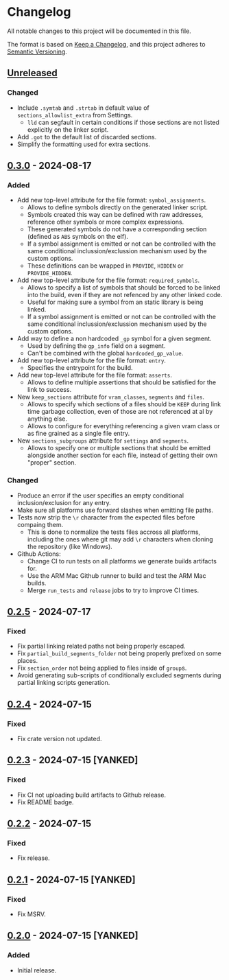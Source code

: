 # Changelog

All notable changes to this project will be documented in this file.

The format is based on [Keep a Changelog](https://keepachangelog.com/en/1.1.0/),
and this project adheres to [Semantic Versioning](https://semver.org/spec/v2.0.0.html).

## [Unreleased]

### Changed

- Include `.symtab` and `.strtab` in default value of `sections_allowlist_extra`
  from Settings.
  - `lld` can segfault in certain conditions if those sections are not listed
    explicitly on the linker script.
- Add `.got` to the default list of discarded sections.
- Simplify the formatting used for extra sections.

## [0.3.0] - 2024-08-17

### Added

- Add new top-level attribute for the file format: `symbol_assignments`.
  - Allows to define symbols directly on the generated linker script.
  - Symbols created this way can be defined with raw addresses, reference other
    symbols or more complex expressions.
  - These generated symbols do not have a corresponding section (defined as
    `ABS` symbols on the elf).
  - If a symbol assignment is emitted or not can be controlled with the same
    conditional inclussion/exclussion mechanism used by the custom options.
  - These definitions can be wrapped in `PROVIDE`, `HIDDEN` or `PROVIDE_HIDDEN`.
- Add new top-level attribute for the file format: `required_symbols`.
  - Allows to specify a list of symbols that should be forced to be linked into
    the build, even if they are not refenced by any other linked code.
  - Useful for making sure a symbol from an static library is being linked.
  - If a symbol assignment is emitted or not can be controlled with the same
    conditional inclussion/exclussion mechanism used by the custom options.
- Add way to define a non hardcoded `_gp` symbol for a given segment.
  - Used by defining the `gp_info` field on a segment.
  - Can't be combined with the global `hardcoded_gp_value`.
- Add new top-level attribute for the file format: `entry`.
  - Specifies the entrypoint for the build.
- Add new top-level attribute for the file format: `asserts`.
  - Allows to define multiple assertions that should be satisfied for the link
    to success.
- New `keep_sections` attribute for `vram_classes`, `segments` and `files`.
  - Allows to specify which sections of a files should be `KEEP` during link
    time garbage collection, even of those are not referenced at al by anything
    else.
  - Allows to configure for everything referencing a given vram class or as
    fine grained as a single file entry.
- New `sections_subgroups` attribute for `settings` and `segments`.
  - Allows to specify one or multiple sections that should be emitted alongside
    another section for each file, instead of getting their own "proper"
    section.

### Changed

- Produce an error if the user specifies an empty conditional
  inclusion/exclusion for any entry.
- Make sure all platforms use forward slashes when emitting file paths.
- Tests now strip the `\r` character from the expected files before compaing
  them.
  - This is done to normalize the tests files accross all platforms, including
    the ones where git may add `\r` characters when cloning the repository
    (like Windows).
- Github Actions:
  - Change CI to run tests on all platforms we generate builds artifacts for.
  - Use the ARM Mac Github runner to build and test the ARM Mac builds.
  - Merge `run_tests` and `release` jobs to try to improve CI times.

## [0.2.5] - 2024-07-17

### Fixed

- Fix partial linking related paths not being properly escaped.
- Fix `partial_build_segments_folder` not being properly prefixed on some places.
- Fix `section_order` not being applied to files inside of `group`s.
- Avoid generating sub-scripts of conditionally excluded segments during partial
  linking scripts generation.

## [0.2.4] - 2024-07-15

### Fixed

- Fix crate version not updated.

## [0.2.3] - 2024-07-15 [YANKED]

### Fixed

- Fix CI not uploading build artifacts to Github release.
- Fix README badge.

## [0.2.2] - 2024-07-15

### Fixed

- Fix release.

## [0.2.1] - 2024-07-15 [YANKED]

### Fixed

- Fix MSRV.

## [0.2.0] - 2024-07-15 [YANKED]

### Added

- Initial release.

[unreleased]: https://github.com/decompals/slinky/compare/0.3.0...main

[0.3.0]: https://github.com/Decompollaborate/spimdisasm/compare/0.2.5...0.3.0
[0.2.5]: https://github.com/Decompollaborate/spimdisasm/compare/0.2.4...0.2.5
[0.2.4]: https://github.com/Decompollaborate/spimdisasm/compare/0.2.3...0.2.4
[0.2.3]: https://github.com/Decompollaborate/spimdisasm/compare/0.2.2...0.2.3
[0.2.2]: https://github.com/Decompollaborate/spimdisasm/compare/0.2.1...0.2.2
[0.2.1]: https://github.com/Decompollaborate/spimdisasm/compare/0.2.0...0.2.1
[0.2.0]: https://github.com/decompals/slinky/releases/tag/0.2.0
